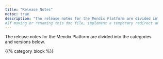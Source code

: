 ```yaml
---
title: "Release Notes"
notoc: true
description: "The release notes for the Mendix Platform are divided into various product categories and versions."
#If moving or renaming this doc file, implement a temporary redirect and let the respective team know they should update the URL in the product. See Mapping to Products for more details.
---
```


The release notes for the Mendix Platform are divided into the categories and versions below.

{{% category_block %}}
